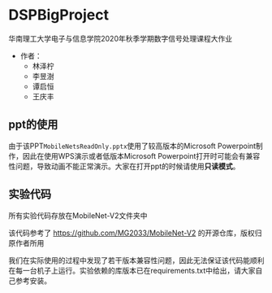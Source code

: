 # DSPBigProject

华南理工大学电子与信息学院2020年秋季学期数字信号处理课程大作业

- 作者：  
  - 林泽柠  
  - 李昱澍  
  - 谭启恒  
  - 王庆丰  

## ppt的使用
由于该PPT`MobileNetsReadOnly.pptx`使用了较高版本的Microsoft Powerpoint制作，因此在使用WPS演示或者低版本Microsoft Powerpoint打开时可能会有兼容性问题，导致动画不能正常演示。大家在打开ppt的时候请使用**只读模式**。

## 实验代码
所有实验代码存放在MobileNet-V2文件夹中

该代码参考了 https://github.com/MG2033/MobileNet-V2 的开源仓库，版权归原作者所用

我们在实际使用的过程中发现了若干版本兼容性问题，因此无法保证该代码能顺利在每一台机子上运行。实验依赖的库版本已在requirements.txt中给出，请大家自己参考安装。
